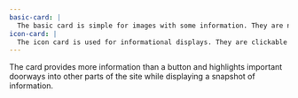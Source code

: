 ```yaml
---
basic-card: |
  The basic card is simple for images with some information. They are not clickable but show a very small amount of info.
icon-card: |
  The icon card is used for informational displays. They are clickable and have more important information if clicked. The icon card is typically used for dogs and displays the dogs name with a quickview of information when hovered on.
---
```


The card provides more information than a button and highlights important doorways into other parts of the site while displaying a snapshot of information.
